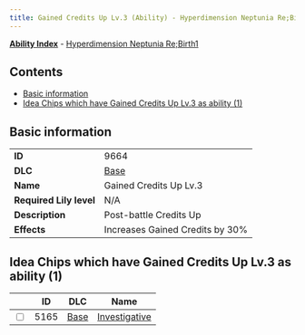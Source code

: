 ```yaml
---
title: Gained Credits Up Lv.3 (Ability) - Hyperdimension Neptunia Re;Birth1
---
```


[**Ability Index**](/neptunia/rb1/ability/index.html) - [Hyperdimension Neptunia Re;Birth1](/neptunia/rb1)

## Contents

- [Basic information](#basic-information)
- [Idea Chips which have Gained Credits Up Lv.3 as ability (1)](#idea-chips-which-have-gained-credits-up-lv3-as-ability-1)

## Basic information

|   |   |
| -- | -- |
| **ID** | 9664
**DLC** | [Base](/neptunia/rb1/dlc/1-base.html)
**Name** | Gained Credits Up Lv.3
**Required Lily level** | N/A
**Description** | Post-battle Credits Up
**Effects** | Increases Gained Credits by 30% |


## Idea Chips which have Gained Credits Up Lv.3 as ability (1)

|    | ID | DLC | Name |
| -- | -- | --- | ---- |
| <input type="checkbox" id="rb1-item-1-5165" class="trackbox" /> | 5165 | [Base](/neptunia/rb1/dlc/1-base.html) | [Investigative](/neptunia/rb1/item/1-5165-investigative.html) |
